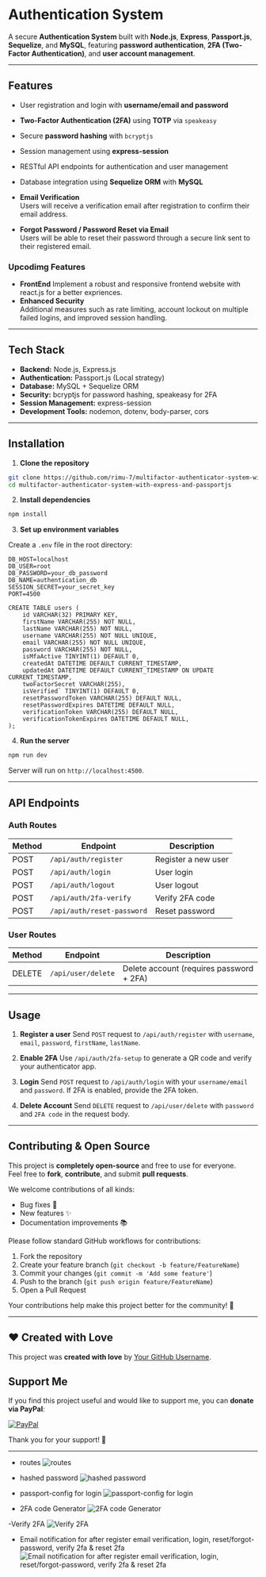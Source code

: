 # Authentication System

A secure **Authentication System** built with **Node.js**, **Express**, **Passport.js**, **Sequelize**, and **MySQL**, featuring **password authentication**, **2FA (Two-Factor Authentication)**, and **user account management**.

---

## Features

- User registration and login with **username/email and password**
- **Two-Factor Authentication (2FA)** using **TOTP** via `speakeasy`
- Secure **password hashing** with `bcryptjs`
- Session management using **express-session**
- RESTful API endpoints for authentication and user management
- Database integration using **Sequelize ORM** with **MySQL**

- **Email Verification**  
  Users will receive a verification email after registration to confirm their email address.
- **Forgot Password / Password Reset via Email**  
  Users will be able to reset their password through a secure link sent to their registered email.



### Upcodimg Features
- **FrontEnd**
  Implement a robust and responsive frontend website with react.js for a better expriences. 
- **Enhanced Security**  
  Additional measures such as rate limiting, account lockout on multiple failed logins, and improved session handling.

---

## Tech Stack

- **Backend:** Node.js, Express.js  
- **Authentication:** Passport.js (Local strategy)  
- **Database:** MySQL + Sequelize ORM  
- **Security:** bcryptjs for password hashing, speakeasy for 2FA  
- **Session Management:** express-session  
- **Development Tools:** nodemon, dotenv, body-parser, cors

---

## Installation

1. **Clone the repository**

```bash
git clone https://github.com/rimu-7/multifactor-authenticator-system-with-express-and-passportjs.git
cd multifactor-authenticator-system-with-express-and-passportjs
````

2. **Install dependencies**

```bash
npm install
```

3. **Set up environment variables**

Create a `.env` file in the root directory:

```
DB_HOST=localhost
DB_USER=root
DB_PASSWORD=your_db_password
DB_NAME=authentication_db
SESSION_SECRET=your_secret_key
PORT=4500
```

``` User Table
CREATE TABLE users (
    id VARCHAR(32) PRIMARY KEY,
    firstName VARCHAR(255) NOT NULL,
    lastName VARCHAR(255) NOT NULL,
    username VARCHAR(255) NOT NULL UNIQUE,
    email VARCHAR(255) NOT NULL UNIQUE,
    password VARCHAR(255) NOT NULL,
    isMfaActive TINYINT(1) DEFAULT 0,
    createdAt DATETIME DEFAULT CURRENT_TIMESTAMP,
    updatedAt DATETIME DEFAULT CURRENT_TIMESTAMP ON UPDATE CURRENT_TIMESTAMP,
    twoFactorSecret VARCHAR(255),
    isVerified` TINYINT(1) DEFAULT 0,
    resetPasswordToken VARCHAR(255) DEFAULT NULL,
    resetPasswordExpires DATETIME DEFAULT NULL,
    verificationToken VARCHAR(255) DEFAULT NULL,
    verificationTokenExpires DATETIME DEFAULT NULL,
);
```

4. **Run the server**

```bash
npm run dev
```

Server will run on `http://localhost:4500`.

---

## API Endpoints

### Auth Routes

| Method | Endpoint                   | Description         |
| ------ | -------------------------- | ------------------- |
| POST   | `/api/auth/register`       | Register a new user |
| POST   | `/api/auth/login`          | User login          |
| POST   | `/api/auth/logout`         | User logout         |
| POST   | `/api/auth/2fa-verify`     | Verify 2FA code     |
| POST   | `/api/auth/reset-password` | Reset password      |

### User Routes

| Method | Endpoint           | Description                              |
| ------ | ------------------ | ---------------------------------------- |
| DELETE | `/api/user/delete` | Delete account (requires password + 2FA) |

---

## Usage

1. **Register a user**
   Send `POST` request to `/api/auth/register` with `username`, `email`, `password`, `firstName`, `lastName`.

2. **Enable 2FA**
   Use `/api/auth/2fa-setup` to generate a QR code and verify your authenticator app.

3. **Login**
   Send `POST` request to `/api/auth/login` with your `username/email` and `password`. If 2FA is enabled, provide the 2FA token.

4. **Delete Account**
   Send `DELETE` request to `/api/user/delete` with `password` and `2FA code` in the request body.

---




## Contributing & Open Source

This project is **completely open-source** and free to use for everyone.  
Feel free to **fork**, **contribute**, and submit **pull requests**.  

We welcome contributions of all kinds:
- Bug fixes 🐛  
- New features ✨  
- Documentation improvements 📚  

Please follow standard GitHub workflows for contributions:
1. Fork the repository  
2. Create your feature branch (`git checkout -b feature/FeatureName`)  
3. Commit your changes (`git commit -m 'Add some feature'`)  
4. Push to the branch (`git push origin feature/FeatureName`)  
5. Open a Pull Request  

Your contributions help make this project better for the community! 💪

---


## ❤️ Created with Love

This project was **created with love** by [Your GitHub Username](https://github.com/your-github-username).  

## Support Me

If you find this project useful and would like to support me, you can **donate via PayPal**: 

[![PayPal](https://www.paypalobjects.com/webstatic/icon/pp258.png)](https://www.paypal.me/rimumutasim)

Thank you for your support! 🙏

---



- routes
![routes](./image/routes.png)

- hashed password
![hashed password](./image/hashedPassword.png)

- passport-config for login
![passport-config for login](./image/passport-config.png)
- 2FA code Generator
![2FA code Generator](./image/setup2FA.png)

-Verify 2FA
![Verify 2FA](./image/verify2fa.png)

- Email notification for after register email verification, login, reset/forgot-password, verify 2fa & reset 2fa
![Email notification for after register email verification, login, reset/forgot-password, verify 2fa & reset 2fa](./image/email-verification.png)

